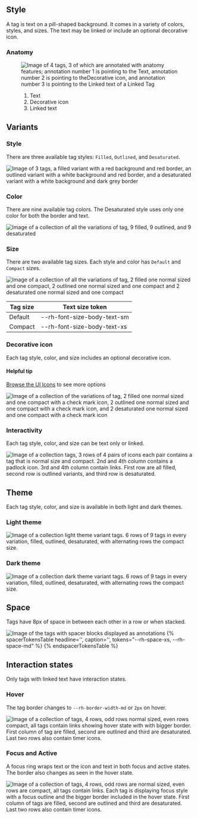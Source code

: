 ## Style

A tag is text on a pill-shaped background. It comes in a variety of colors, styles, and sizes. The text may be linked or include an optional decorative icon.

### Anatomy

<figure>
  <uxdot-example width-adjustment="311px">
    <img src="../tag-style-anatomy.svg"
         alt="Image of 4 tags, 3 of which are annotated with anatomy features; annotation number 1 is pointing to the Text, annotation number 2 is pointing to theDecorative icon, and annotation number 3 is pointing to the Linked text of a Linked Tag">
  </uxdot-example>
  <figcaption>
    <ol>
      <li>Text</li>
      <li>Decorative icon</li>
      <li>Linked text</li>
    </ol>
  </figcaption>
</figure>

## Variants

### Style

There are three available tag styles: `Filled`, `Outlined`, and `Desaturated`.

<uxdot-example width-adjustment="231px">
  <img src="../tag-style-variants-style.svg"
        alt="Image of 3 tags, a filled variant with a red background and red border, an outlined variant with a white background and red border, and a desaturated variant with a white background and dark grey border">
</uxdot-example>

### Color

There are nine available tag colors. The Desaturated style uses only one color for both the border and text.

<uxdot-example width-adjustment="558px">
  <img src="../tag-style-variants-color.svg"
        alt="Image of a collection of all the variations of tag, 9 filled, 9 outlined, and 9 desaturated">
</uxdot-example>


### Size

There are two available tag sizes. Each style and color has `Default` and `Compact` sizes.

<uxdot-example width-adjustment="539px">
  <img src="../tag-style-variants-size.svg"
        alt="Image of a collection of all the variations of tag, 2 filled one normal sized and one compact, 2 outlined one normal sized and one compact and 2 desaturated one normal sized and one compact">
</uxdot-example>

<rh-table>

| Tag size | Text size token |
|----------|-----------------|
| Default  | --rh-font-size-body-text-sm |
| Compact  | --rh-font-size-body-text-xs |

</rh-table>

### Decorative icon

Each tag style, color, and size includes an optional decorative icon.

<rh-alert state="info">
  <h4 slot="header">Helpful tip</h4>
  <p><a href="/icons/">Browse the UI Icons</a> to see more options</p>
</rh-alert>

<uxdot-example width-adjustment="614px">
  <img src="../tag-style-variants-decorative-icons.svg"
        alt="Image of a collection of the variations of tag, 2 filled one normal sized and one compact with a check mark icon, 2 outlined one normal sized and one compact with a check mark icon,  and 2 desaturated  one normal sized and one compact with a check mark icon">
</uxdot-example>


### Interactivity

Each tag style, color, and size can be text only or linked.

<uxdot-example width-adjustment="760px">
  <img src="../tag-style-variants-interactivity.svg"
        alt="Image of a collection tags, 3 rows of 4 pairs of icons each pair contains a tag that is normal size and compact.  2nd and 4th column contains a padlock icon.  3rd and 4th column contain links.  First row are all filled, second row is outlined variants, and third row is desaturated.">
</uxdot-example>

## Theme

Each tag style, color, and size is available in both light and dark themes.

### Light theme

<uxdot-example width-adjustment="738px">
  <img src="../tag-style-theme-light.svg"
        alt="Image of a collection light theme variant tags. 6 rows of 9 tags in every variation, filled, outlined, desaturated, with alternating rows the compact size.">
</uxdot-example>

### Dark theme

<uxdot-example width-adjustment="738px" color-palette="darkest">
  <img src="../tag-style-theme-dark.svg"
        alt="Image of a collection dark theme variant tags. 6 rows of 9 tags in every variation, filled, outlined, desaturated, with alternating rows the compact size.">
</uxdot-example>


## Space

Tags have 8px of space in between each other in a row or when stacked.

<uxdot-example width-adjustment="663px">
  <img src="../tag-style-space.svg"
        alt="Image of the tags with spacer blocks displayed as annotations">
</uxdot-example>

<rh-table>
  {% spacerTokensTable 
      headline='',
      caption='',
      tokens="--rh-space-xs, --rh-space-md" %}
  {% endspacerTokensTable %}
</rh-table>

## Interaction states

Only tags with linked text have interaction states.


### Hover

The tag border changes to `--rh-border-width-md` or `2px` on hover.

<uxdot-example width-adjustment="555px">
  <img src="../tag-style-interaction-states-hover.svg"
        alt="Image of a collection of tags, 4 rows, odd rows normal sized, even rows compact, all tags contain links showing hover state with with bigger border.  First column of tag are filled, second are outlined and third are desaturated.  Last two rows also contain timer icons.">
</uxdot-example>

### Focus and Active

A focus ring wraps text or the icon and text in both focus and active states. The border also changes as seen in the hover state.

<uxdot-example width-adjustment="555px">
  <img src="../tag-style-interaction-states-focus-active.svg"
        alt="Image of a collection of tags, 4 rows, odd rows are normal sized, even rows are compact, all tags contain links.  Each tag is displaying focus style with a focus outline and the bigger border included in the hover state.  First column of tags are filled, second are outlined and third are desaturated.  Last two rows also contain timer icons.">
</uxdot-example>
